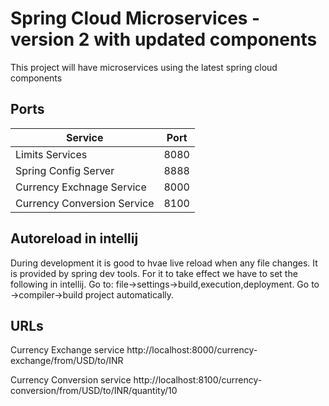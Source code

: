 # Spring Cloud Microservices - version 2 with updated components   
This project will have microservices using the latest spring cloud components


## Ports
| Service | Port |
| ------- | ---- |
| Limits Services | 8080 |
| Spring Config Server | 8888 |
| Currency Exchnage Service | 8000 |
| Currency Conversion Service | 8100 |


## Autoreload in intellij
During development it is good to hvae live reload when any file changes.  It is provided by spring dev tools.  For it to take effect we have to set the following in intellij.  Go to: file->settings->build,execution,deployment. Go to ->compiler->build project automatically.

## URLs
Currency Exchange service
http://localhost:8000/currency-exchange/from/USD/to/INR

Currency Conversion service
http://localhost:8100/currency-conversion/from/USD/to/INR/quantity/10

